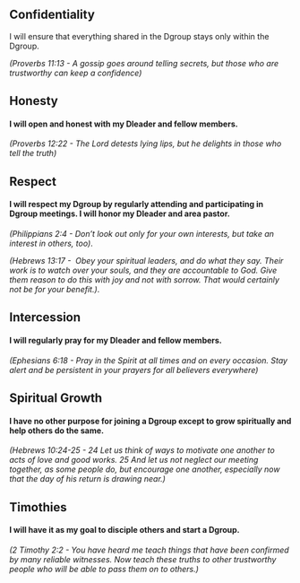 ## Confidentiality 
I will ensure that everything shared in the Dgroup stays only within the Dgroup.

*(Proverbs 11:13 - A gossip goes around telling secrets, but those who are trustworthy can keep a confidence)*

## Honesty
#### I will open and honest with my Dleader and fellow members.

*(Proverbs 12:22 - The Lord detests lying lips, but he delights in those who tell the truth)*

## Respect
#### I will respect my Dgroup by regularly attending and participating in Dgroup meetings. I will honor my Dleader and area pastor.

*(Philippians 2:4 - Don’t look out only for your own interests, but take an interest in others, too)*.
	
*(Hebrews 13:17 -  Obey your spiritual leaders, and do what they say. Their work is to watch over your souls, and they are accountable to God. Give them reason to do this with joy and not with sorrow. That would certainly not be for your benefit.)*.
   
## Intercession
#### I will regularly pray for my Dleader and fellow members.

*(Ephesians 6:18 - Pray in the Spirit at all times and on every occasion. Stay alert and be persistent in your prayers for all believers everywhere)*
	
## Spiritual Growth
#### I have no other purpose for joining a Dgroup except to grow spiritually and help others do the same.  

*(Hebrews 10:24-25 -  24 Let us think of ways to motivate one another to acts of love and good works. 25 And let us not neglect our meeting together, as some people do, but encourage one another, especially now that the day of his return is drawing near.)*

## Timothies
 #### I will have it as my goal to disciple others and start a Dgroup.  
 
*(2 Timothy 2:2 - You have heard me teach things that have been confirmed by many reliable witnesses. Now teach these truths to other trustworthy people who will be able to pass them on to others.)*
